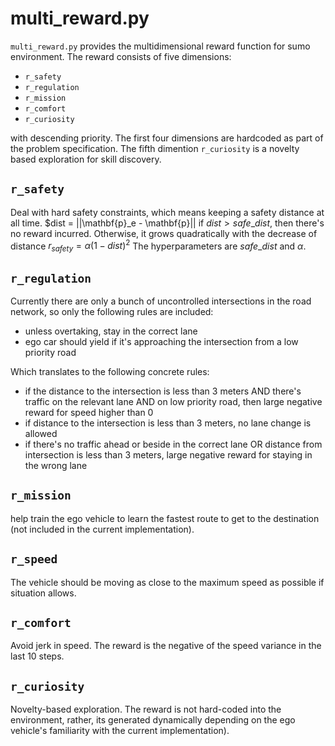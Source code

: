 # multi_reward.py

`multi_reward.py` provides the multidimensional reward function for sumo environment. The reward consists of five dimensions:

* `r_safety`
* `r_regulation`
* `r_mission`
* `r_comfort`
* `r_curiosity`

with descending priority. The first four dimensions are hardcoded as part of the problem specification. The fifth dimention `r_curiosity` is a novelty based exploration for skill discovery.

## `r_safety`
Deal with hard safety constraints, which means keeping a safety distance at all time.
$dist  = ||\mathbf{p}_e - \mathbf{p}||
if $dist > {safe\_dist}$, then there's no reward incurred. Otherwise, it grows quadratically with the decrease of distance
$r_{safety} = \alpha {(1-dist)}^2$
The hyperparameters are ${safe\_dist}$ and $\alpha$.

## `r_regulation`
Currently there are only a bunch of uncontrolled intersections in the road network, so only the following rules are included:

 * unless overtaking, stay in the correct lane 
 * ego car should yield if it's approaching the intersection from a low priority road

Which translates to the following concrete rules:
  
  * if the distance to the intersection is less than 3 meters AND there's traffic on the relevant lane AND on low priority road, then large negative reward for speed higher than 0
  * if distance to the intersection is less than 3 meters, no lane change is allowed
  * if there's no traffic ahead or beside in the correct lane OR distance from intersection is less than 3 meters, large negative reward for staying in the wrong lane

## `r_mission`
help train the ego vehicle to learn the fastest route to get to the destination (not included in the current implementation).

## `r_speed`
The vehicle should be moving as close to the maximum speed as possible if situation allows.

## `r_comfort`
Avoid jerk in speed. The reward is the negative of the speed variance in the last 10 steps.

## `r_curiosity`
Novelty-based exploration. The reward is not hard-coded into the environment, rather, its generated dynamically depending on the ego vehicle's familiarity with the current implementation).
